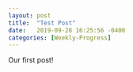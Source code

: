 ```yaml
---
layout: post
title:  "Test Post"
date:   2019-09-28 16:25:56 -0400
categories: [Weekly-Progress]
---
```


Our first post! 
